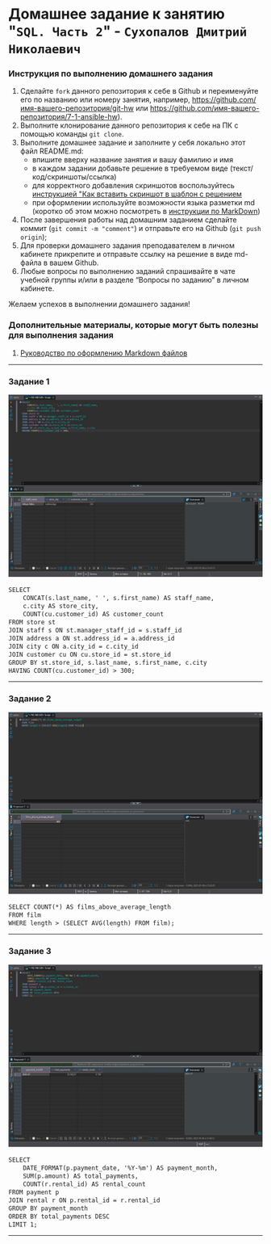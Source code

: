 # Домашнее задание к занятию "`SQL. Часть 2`" - `Сухопалов Дмитрий Николаевич`


### Инструкция по выполнению домашнего задания

   1. Сделайте `fork` данного репозитория к себе в Github и переименуйте его по названию или номеру занятия, например, https://github.com/имя-вашего-репозитория/git-hw или  https://github.com/имя-вашего-репозитория/7-1-ansible-hw).
   2. Выполните клонирование данного репозитория к себе на ПК с помощью команды `git clone`.
   3. Выполните домашнее задание и заполните у себя локально этот файл README.md:
      - впишите вверху название занятия и вашу фамилию и имя
      - в каждом задании добавьте решение в требуемом виде (текст/код/скриншоты/ссылка)
      - для корректного добавления скриншотов воспользуйтесь [инструкцией "Как вставить скриншот в шаблон с решением](https://github.com/netology-code/sys-pattern-homework/blob/main/screen-instruction.md)
      - при оформлении используйте возможности языка разметки md (коротко об этом можно посмотреть в [инструкции  по MarkDown](https://github.com/netology-code/sys-pattern-homework/blob/main/md-instruction.md))
   4. После завершения работы над домашним заданием сделайте коммит (`git commit -m "comment"`) и отправьте его на Github (`git push origin`);
   5. Для проверки домашнего задания преподавателем в личном кабинете прикрепите и отправьте ссылку на решение в виде md-файла в вашем Github.
   6. Любые вопросы по выполнению заданий спрашивайте в чате учебной группы и/или в разделе “Вопросы по заданию” в личном кабинете.
   
Желаем успехов в выполнении домашнего задания!
   
### Дополнительные материалы, которые могут быть полезны для выполнения задания

1. [Руководство по оформлению Markdown файлов](https://gist.github.com/Jekins/2bf2d0638163f1294637#Code)

---

### Задание 1

![Команда](https://github.com/PL4NTEXZ/hw_sdn/blob/main/img/sdb-12-04/1.1.jpg)


```
SELECT 
    CONCAT(s.last_name, ' ', s.first_name) AS staff_name,
    c.city AS store_city,
    COUNT(cu.customer_id) AS customer_count
FROM store st
JOIN staff s ON st.manager_staff_id = s.staff_id
JOIN address a ON st.address_id = a.address_id
JOIN city c ON a.city_id = c.city_id
JOIN customer cu ON cu.store_id = st.store_id
GROUP BY st.store_id, s.last_name, s.first_name, c.city
HAVING COUNT(cu.customer_id) > 300;
```

---

### Задание 2




![Команда](https://github.com/PL4NTEXZ/hw_sdn/blob/main/img/sdb-12-04/2.1.jpg)

```
SELECT COUNT(*) AS films_above_average_length
FROM film
WHERE length > (SELECT AVG(length) FROM film);
```

---

### Задание 3




![Команда](https://github.com/PL4NTEXZ/hw_sdn/blob/main/img/sdb-12-04/3.1.jpg)

```
SELECT 
    DATE_FORMAT(p.payment_date, '%Y-%m') AS payment_month,
    SUM(p.amount) AS total_payments,
    COUNT(r.rental_id) AS rental_count
FROM payment p
JOIN rental r ON p.rental_id = r.rental_id
GROUP BY payment_month
ORDER BY total_payments DESC
LIMIT 1;
```

---

